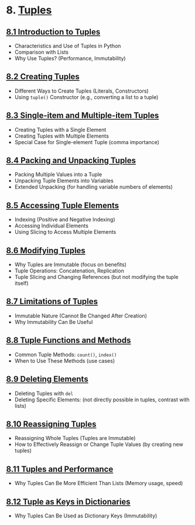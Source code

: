 # 8. [Tuples](session-8.0.md#8-tuples)

## [8.1 Introduction to Tuples](session-8.0.md#81-introduction-to-tuples)
- Characteristics and Use of Tuples in Python
- Comparison with Lists
- Why Use Tuples? (Performance, Immutability)

## [8.2 Creating Tuples](session-8.0.md#82-creating-tuples)
- Different Ways to Create Tuples (Literals, Constructors)
- Using `tuple()` Constructor (e.g., converting a list to a tuple)

## [8.3 Single-item and Multiple-item Tuples](session-8.0.md#83-single-item-and-multiple-item-tuples)
- Creating Tuples with a Single Element
- Creating Tuples with Multiple Elements
- Special Case for Single-element Tuple (comma importance)

## [8.4 Packing and Unpacking Tuples](session-8.0.md#84-packing-and-unpacking-tuples)
- Packing Multiple Values into a Tuple
- Unpacking Tuple Elements into Variables
- Extended Unpacking (for handling variable numbers of elements)

## [8.5 Accessing Tuple Elements](session-8.0.md#85-accessing-tuple-elements)
- Indexing (Positive and Negative Indexing)
- Accessing Individual Elements
- Using Slicing to Access Multiple Elements

## [8.6 Modifying Tuples](session-8.0.md#86-modifying-tuples)
- Why Tuples are Immutable (focus on benefits)
- Tuple Operations: Concatenation, Replication
- Tuple Slicing and Changing References (but not modifying the tuple itself)

## [8.7 Limitations of Tuples](session-8.0.md#87-limitations-of-tuples)
- Immutable Nature (Cannot Be Changed After Creation)
- Why Immutability Can Be Useful

## [8.8 Tuple Functions and Methods](session-8.0.md#88-tuple-functions-and-methods)
- Common Tuple Methods: `count()`, `index()`
- When to Use These Methods (use cases)

## [8.9 Deleting Elements](session-8.0.md#89-deleting-elements)
- Deleting Tuples with `del`
- Deleting Specific Elements: (not directly possible in tuples, contrast with lists)

## [8.10 Reassigning Tuples](session-8.0.md#810-reassigning-tuples)
- Reassigning Whole Tuples (Tuples are Immutable)
- How to Effectively Reassign or Change Tuple Values (by creating new tuples)

## [8.11 Tuples and Performance](session-8.0.md#811-tuples-and-performance)
- Why Tuples Can Be More Efficient Than Lists (Memory usage, speed)

## [8.12 Tuple as Keys in Dictionaries](session-8.0.md#812-tuple-as-keys-in-dictionaries)
- Why Tuples Can Be Used as Dictionary Keys (Immutability)
